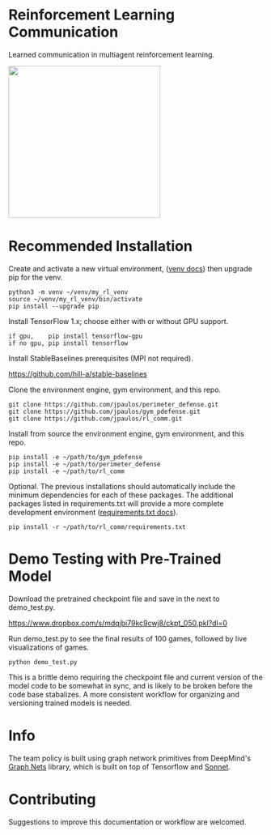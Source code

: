 # Reinforcement Learning Communication
Learned communication in multiagent reinforcement learning.

<img src="https://user-images.githubusercontent.com/2522557/65058418-36aeb900-d942-11e9-8ad4-bb34ffd9eb1a.jpg" width="300">

# Recommended Installation

Create and activate a new virtual environment, ([venv docs](https://docs.python.org/3/tutorial/venv.html)) then upgrade pip for the venv.


```
python3 -m venv ~/venv/my_rl_venv
source ~/venv/my_rl_venv/bin/activate
pip install --upgrade pip
```

Install TensorFlow 1.x; choose either with or without GPU support.

```
if gpu,    pip install tensorflow-gpu
if no gpu, pip install tensorflow
```

Install StableBaselines prerequisites (MPI not required).

https://github.com/hill-a/stable-baselines

Clone the environment engine, gym environment, and this repo.

```
git clone https://github.com/jpaulos/perimeter_defense.git
git clone https://github.com/jpaulos/gym_pdefense.git
git clone https://github.com/jpaulos/rl_comm.git
```

Install from source the environment engine, gym environment, and this repo.

```
pip install -e ~/path/to/gym_pdefense
pip install -e ~/path/to/perimeter_defense
pip install -e ~/path/to/rl_comm
```

Optional. The previous installations should automatically include the minimum dependencies for each of these packages. The additional packages listed in requirements.txt will provide a more complete development environment ([requirements.txt docs](https://packaging.python.org/discussions/install-requires-vs-requirements/)).

```
pip install -r ~/path/to/rl_comm/requirements.txt
```

# Demo Testing with Pre-Trained Model

Download the pretrained checkpoint file and save in the next to demo_test.py.

https://www.dropbox.com/s/mdqjbi79kc9cwj8/ckpt_050.pkl?dl=0

Run demo_test.py to see the final results of 100 games, followed by live visualizations of games.

```
python demo_test.py
```

This is a brittle demo requiring the checkpoint file and current version of the model code to be somewhat in sync, and is likely to be broken before the code base stabalizes. A more consistent workflow for organizing and versioning trained models is needed.

# Info

The team policy is built using graph network primitives from DeepMind's [Graph Nets](https://github.com/deepmind/graph_nets) library, which is built on top of Tensorflow and [Sonnet](https://github.com/deepmind/sonnet/tree/master).

# Contributing

Suggestions to improve this documentation or workflow are welcomed.
